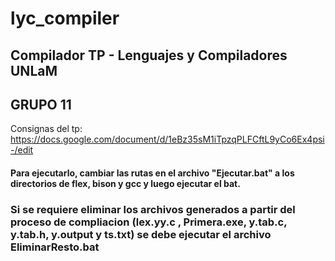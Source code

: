 # lyc_compiler

## Compilador TP - Lenguajes y Compiladores UNLaM

## GRUPO 11 

Consignas del tp: https://docs.google.com/document/d/1eBz35sM1iTpzqPLFCftL9yCo6Ex4psi-/edit


#### Para ejecutarlo, cambiar las rutas en el archivo "Ejecutar.bat" a los directorios de flex, bison y gcc y luego ejecutar el bat.

### Si se requiere eliminar los archivos generados a partir del proceso de compliacion (lex.yy.c , Primera.exe, y.tab.c, y.tab.h, y.output y ts.txt) se debe ejecutar el archivo EliminarResto.bat



